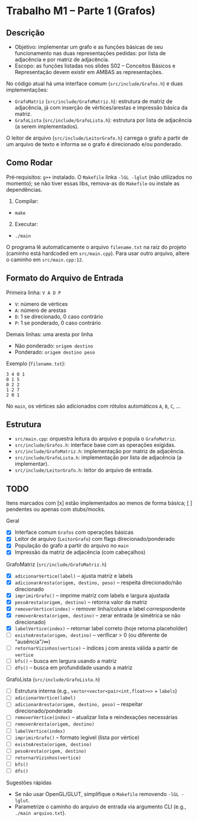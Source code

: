 # Trabalho M1 – Parte 1 (Grafos)

## Descrição
- Objetivo: implementar um grafo e as funções básicas de seu funcionamento nas duas representações pedidas: por lista de adjacência e por matriz de adjacência.
- Escopo: as funções listadas nos slides S02 – Conceitos Básicos e Representação devem existir em AMBAS as representações.

No código atual há uma interface comum (`src/include/Grafos.h`) e duas implementações:
- `GrafoMatriz` (`src/include/GrafoMatriz.h`): estrutura de matriz de adjacência, já com inserção de vértices/arestas e impressão básica da matriz.
- `GrafoLista` (`src/include/GrafoLista.h`): estrutura por lista de adjacência (a serem implementados).

O leitor de arquivo (`src/include/LeitorGrafo.h`) carrega o grafo a partir de um arquivo de texto e informa se o grafo é direcionado e/ou ponderado.

## Como Rodar
Pré‑requisitos: `g++` instalado. O `Makefile` linka `-lGL -lglut` (não utilizados no momento); se não tiver essas libs, remova-as do `Makefile` ou instale as dependências.

1) Compilar:
- `make`

2) Executar:
- `./main`

O programa lê automaticamente o arquivo `filename.txt` na raiz do projeto (caminho está hardcoded em `src/main.cpp`). Para usar outro arquivo, altere o caminho em `src/main.cpp:12`.

## Formato do Arquivo de Entrada
Primeira linha: `V A D P`
- `V`: número de vértices
- `A`: número de arestas
- `D`: 1 se direcionado, 0 caso contrário
- `P`: 1 se ponderado, 0 caso contrário

Demais linhas: uma aresta por linha
- Não ponderado: `origem destino`
- Ponderado: `origem destino peso`

Exemplo (`filename.txt`):
```
3 4 0 1
0 1 5
0 2 2
1 2 7
2 0 1
```

No `main`, os vértices são adicionados com rótulos automáticos `A`, `B`, `C`, …

## Estrutura
- `src/main.cpp`: orquestra leitura do arquivo e popula o `GrafoMatriz`.
- `src/include/Grafos.h`: interface base com as operações exigidas.
- `src/include/GrafoMatriz.h`: implementação por matriz de adjacência.
- `src/include/GrafoLista.h`: implementação por lista de adjacência (a implementar).
- `src/include/LeitorGrafo.h`: leitor do arquivo de entrada.

## TODO
Itens marcados com [x] estão implementados ao menos de forma básica; [ ] pendentes ou apenas com stubs/mocks.

Geral
- [x] Interface comum `Grafos` com operações básicas
- [x] Leitor de arquivo (`LeitorGrafo`) com flags direcionado/ponderado
- [x] População do grafo a partir do arquivo no `main`
- [x] Impressão da matriz de adjacência (com cabeçalhos)

GrafoMatriz (`src/include/GrafoMatriz.h`)
- [x] `adicionarVertice(label)` – ajusta matriz e labels
- [x] `adicionarAresta(origem, destino, peso)` – respeita direcionado/não direcionado
- [x] `imprimirGrafo()` – imprime matriz com labels e largura ajustada
- [x] `pesoAresta(origem, destino)` – retorna valor da matriz
- [x] `removerVertice(index)` – remover linha/coluna e label correspondente
- [x] `removerAresta(origem, destino)` – zerar entrada (e simétrica se não direcionado)
- [x] `labelVertice(index)` – retornar label correto (hoje retorna placeholder)
- [ ] `existeAresta(origem, destino)` – verificar > 0 (ou diferente de "ausência"/∞)
- [ ] `retornarVizinhos(vertice)` – índices j com aresta válida a partir de `vertice`
- [ ] `bfs()` – busca em largura usando a matriz
- [ ] `dfs()` – busca em profundidade usando a matriz

GrafoLista (`src/include/GrafoLista.h`)
- [ ] Estrutura interna (e.g., `vector<vector<pair<int,float>>>` + `labels`)
- [ ] `adicionarVertice(label)`
- [ ] `adicionarAresta(origem, destino, peso)` – respeitar direcionado/ponderado
- [ ] `removerVertice(index)` – atualizar lista e reindexações necessárias
- [ ] `removerAresta(origem, destino)`
- [ ] `labelVertice(index)`
- [ ] `imprimirGrafo()` – formato legível (lista por vértice)
- [ ] `existeAresta(origem, destino)`
- [ ] `pesoAresta(origem, destino)`
- [ ] `retornarVizinhos(vertice)`
- [ ] `bfs()`
- [ ] `dfs()`

Sugestões rápidas
- Se não usar OpenGL/GLUT, simplifique o `Makefile` removendo `-lGL -lglut`.
- Parametrize o caminho do arquivo de entrada via argumento CLI (e.g., `./main arquivo.txt`).
